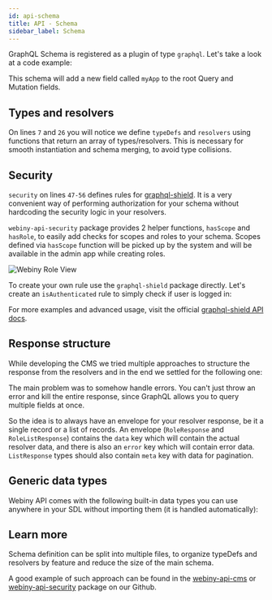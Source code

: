 ```yaml
---
id: api-schema
title: API - Schema
sidebar_label: Schema
---
```


GraphQL Schema is registered as a plugin of type `graphql`. Let's take
a look at a code example:

<script src="https://gist.github.com/Pavel910/04d6584197637f69f88ff12b819eeedb.js?file=schema.plugin.js"></script>

This schema will add a new field called `myApp` to the root Query and Mutation fields.

## Types and resolvers
On lines `7` and `26` you will notice we define `typeDefs` and `resolvers`
using functions that return an array of types/resolvers.
This is necessary for smooth instantiation and schema merging, to avoid
type collisions.

## Security
`security` on lines `47-56` defines rules for [graphql-shield](https://www.npmjs.com/package/graphql-shield).
It is a very convenient way of performing authorization for your schema without
hardcoding the security logic in your resolvers.

`webiny-api-security` package provides 2 helper functions, `hasScope` and `hasRole`,
to easily add checks for scopes and roles to your schema. Scopes defined
via `hasScope` function will be picked up by the system and will be available in the admin app
while creating roles.

![Webiny Role View](assets/developer-tutorials/api-security-scopes.png)

To create your own rule use the `graphql-shield` package directly.
Let's create an `isAuthenticated` rule to simply check if user is logged in:

<script src="https://gist.github.com/Pavel910/04d6584197637f69f88ff12b819eeedb.js?file=schema.rule.js"></script>

For more examples and advanced usage, visit the official [graphql-shield API docs](https://www.npmjs.com/package/graphql-shield#api).

## Response structure
While developing the CMS we tried multiple approaches to structure the
response from the resolvers and in the end we settled for the following one:

<script src="https://gist.github.com/Pavel910/04d6584197637f69f88ff12b819eeedb.js?file=schema.response.js"></script>

The main problem was to somehow handle errors. You can't just throw an error
and kill the entire response, since GraphQL allows you to query multiple fields
at once.

So the idea is to always have an envelope for your resolver response, be it a single record
or a list of records. An envelope (`RoleResponse` and `RoleListResponse`)
contains the `data` key which will contain the actual resolver data,
and there is also an `error` key which will contain error data. `ListResponse`
types should also contain `meta` key with data for pagination.

## Generic data types
Webiny API comes with the following built-in data types you can use anywhere
in your SDL without importing them (it is handled automatically):

<script src="https://gist.github.com/Pavel910/04d6584197637f69f88ff12b819eeedb.js?file=schema.types.js"></script>

## Learn more
Schema definition can be split into multiple files, to organize typeDefs
and resolvers by feature and reduce the size of the main schema.

A good example of such approach can be found in the
[webiny-api-cms](https://github.com/Webiny/webiny-js/blob/master/packages/webiny-api-cms/src/plugins/graphql.js)
or [webiny-api-security](https://github.com/Webiny/webiny-js/blob/master/packages/webiny-api-security/src/plugins/graphql.js) package on our Github.